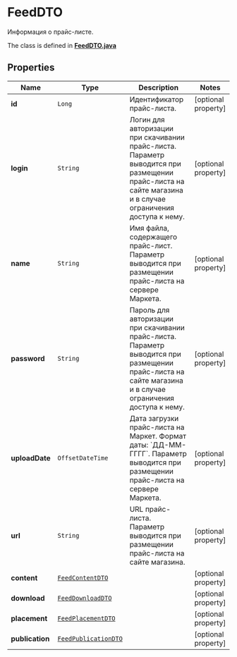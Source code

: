 

# FeedDTO

Информация о прайс-листе.

The class is defined in **[FeedDTO.java](../../src/main/java/org/openapitools/model/FeedDTO.java)**

## Properties

Name | Type | Description | Notes
------------ | ------------- | ------------- | -------------
**id** | `Long` | Идентификатор прайс-листа. |  [optional property]
**login** | `String` | Логин для авторизации при скачивании прайс-листа. Параметр выводится при размещении прайс-листа на сайте магазина и в случае ограничения доступа к нему.  |  [optional property]
**name** | `String` | Имя файла, содержащего прайс-лист. Параметр выводится при размещении прайс-листа на сервере Маркета.  |  [optional property]
**password** | `String` | Пароль для авторизации при скачивании прайс-листа. Параметр выводится при размещении прайс-листа на сайте магазина и в случае ограничения доступа к нему.  |  [optional property]
**uploadDate** | `OffsetDateTime` | Дата загрузки прайс-листа на Маркет.  Формат даты: &#x60;ДД-ММ-ГГГГ&#x60;.  Параметр выводится при размещении прайс-листа на сервере Маркета.  |  [optional property]
**url** | `String` | URL прайс-листа. Параметр выводится при размещении прайс-листа на сайте магазина.  |  [optional property]
**content** | [`FeedContentDTO`](FeedContentDTO.md) |  |  [optional property]
**download** | [`FeedDownloadDTO`](FeedDownloadDTO.md) |  |  [optional property]
**placement** | [`FeedPlacementDTO`](FeedPlacementDTO.md) |  |  [optional property]
**publication** | [`FeedPublicationDTO`](FeedPublicationDTO.md) |  |  [optional property]












